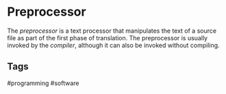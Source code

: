 # Preprocessor

The *preprocessor* is a text processor that manipulates the text of a source file as part of the first phase of translation. The preprocessor is usually invoked by the *compiler*, although it can also be invoked without compiling.  

## Tags
#programming #software
